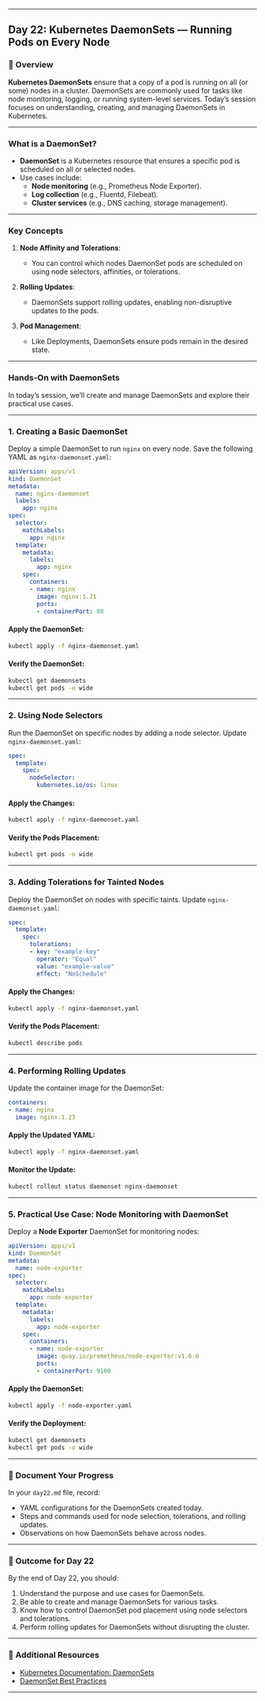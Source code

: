 ﻿---

## Day 22: Kubernetes DaemonSets — Running Pods on Every Node

### 📘 Overview

**Kubernetes DaemonSets** ensure that a copy of a pod is running on all (or some) nodes in a cluster. DaemonSets are commonly used for tasks like node monitoring, logging, or running system-level services. Today’s session focuses on understanding, creating, and managing DaemonSets in Kubernetes.

---

### What is a DaemonSet?

- **DaemonSet** is a Kubernetes resource that ensures a specific pod is scheduled on all or selected nodes.
- Use cases include:
  - **Node monitoring** (e.g., Prometheus Node Exporter).
  - **Log collection** (e.g., Fluentd, Filebeat).
  - **Cluster services** (e.g., DNS caching, storage management).

---


### Key Concepts

1. **Node Affinity and Tolerations**:
   - You can control which nodes DaemonSet pods are scheduled on using node selectors, affinities, or tolerations.
   
2. **Rolling Updates**:
   - DaemonSets support rolling updates, enabling non-disruptive updates to the pods.

3. **Pod Management**:
   - Like Deployments, DaemonSets ensure pods remain in the desired state.

---


### Hands-On with DaemonSets

In today’s session, we’ll create and manage DaemonSets and explore their practical use cases.

---

### 1. Creating a Basic DaemonSet

Deploy a simple DaemonSet to run `nginx` on every node. Save the following YAML as `nginx-daemonset.yaml`:

```yaml
apiVersion: apps/v1
kind: DaemonSet
metadata:
  name: nginx-daemonset
  labels:
    app: nginx
spec:
  selector:
    matchLabels:
      app: nginx
  template:
    metadata:
      labels:
        app: nginx
    spec:
      containers:
      - name: nginx
        image: nginx:1.21
        ports:
        - containerPort: 80
```

#### Apply the DaemonSet:
```bash
kubectl apply -f nginx-daemonset.yaml
```

#### Verify the DaemonSet:
```bash
kubectl get daemonsets
kubectl get pods -o wide
```

---


### 2. Using Node Selectors

Run the DaemonSet on specific nodes by adding a node selector. Update `nginx-daemonset.yaml`:

```yaml
spec:
  template:
    spec:
      nodeSelector:
        kubernetes.io/os: linux
```

#### Apply the Changes:
```bash
kubectl apply -f nginx-daemonset.yaml
```

#### Verify the Pods Placement:
```bash
kubectl get pods -o wide
```

---


### 3. Adding Tolerations for Tainted Nodes

Deploy the DaemonSet on nodes with specific taints. Update `nginx-daemonset.yaml`:

```yaml
spec:
  template:
    spec:
      tolerations:
      - key: "example-key"
        operator: "Equal"
        value: "example-value"
        effect: "NoSchedule"
```

#### Apply the Changes:
```bash
kubectl apply -f nginx-daemonset.yaml
```

#### Verify the Pods Placement:
```bash
kubectl describe pods
```

---


### 4. Performing Rolling Updates

Update the container image for the DaemonSet:

```yaml
containers:
- name: nginx
  image: nginx:1.23
```

#### Apply the Updated YAML:
```bash
kubectl apply -f nginx-daemonset.yaml
```

#### Monitor the Update:
```bash
kubectl rollout status daemonset nginx-daemonset
```

---

### 5. Practical Use Case: Node Monitoring with DaemonSet

Deploy a **Node Exporter** DaemonSet for monitoring nodes:

```yaml
apiVersion: apps/v1
kind: DaemonSet
metadata:
  name: node-exporter
spec:
  selector:
    matchLabels:
      app: node-exporter
  template:
    metadata:
      labels:
        app: node-exporter
    spec:
      containers:
      - name: node-exporter
        image: quay.io/prometheus/node-exporter:v1.6.0
        ports:
        - containerPort: 9100
```

#### Apply the DaemonSet:
```bash
kubectl apply -f node-exporter.yaml
```

#### Verify the Deployment:
```bash
kubectl get daemonsets
kubectl get pods -o wide
```

---


### 📝 Document Your Progress

In your `day22.md` file, record:
- YAML configurations for the DaemonSets created today.
- Steps and commands used for node selection, tolerations, and rolling updates.
- Observations on how DaemonSets behave across nodes.

---

### 🎯 Outcome for Day 22

By the end of Day 22, you should:
1. Understand the purpose and use cases for DaemonSets.
2. Be able to create and manage DaemonSets for various tasks.
3. Know how to control DaemonSet pod placement using node selectors and tolerations.
4. Perform rolling updates for DaemonSets without disrupting the cluster.

---

### 🔗 Additional Resources

- [Kubernetes Documentation: DaemonSets](https://kubernetes.io/docs/concepts/workloads/controllers/daemonset/)
- [DaemonSet Best Practices](https://kubernetes.io/docs/tasks/manage-daemon/daemonset-best-practices/)

---